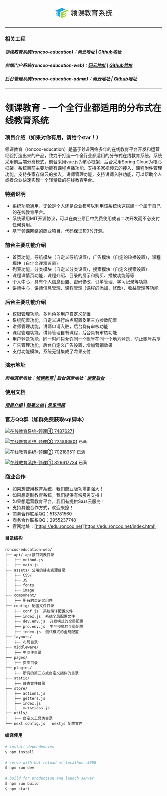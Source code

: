 <div align=center><img src="logo.jpg"/></div>

---
### 相关工程
##### 领课教育系统(roncoo-education)：[码云地址](https://gitee.com/roncoocom/roncoo-education) | [Github地址](https://github.com/roncoo/roncoo-education)
##### 前端门户系统(roncoo-education-web)：[码云地址](https://gitee.com/roncoocom/roncoo-education-web) | [Github地址](https://github.com/roncoo/roncoo-education-web)
##### 后台管理系统(roncoo-education-admin)：[码云地址](https://gitee.com/roncoocom/roncoo-education-admin) | [Github地址](https://github.com/roncoo/roncoo-education-admin)
---

# 领课教育 - 一个全行业都适用的分布式在线教育系统

### 项目介绍（如果对你有用，请给个star！）
领课教育（roncoo-education）是基于领课网络多年的在线教育平台开发和运营经验打造出来的产品，致力于打造一个全行业都适用的分布式在线教育系统。系统采用前后端分离模式，前台采用vue.js为核心框架，后台采用Spring Cloud为核心框架。系统目前主要功能有课程点播功能，支持多家视频云的接入，课程附件管理功能，支持多家存储云的接入，讲师管理功能，支持讲师入驻功能，可以帮助个人或者企业快速实现一个轻量级的在线教育平台。

### 特别说明
* 系统功能通用，无论是个人还是企业都可以利用该系统快速搭建一个属于自己的在线教育平台。
* 系统采用MIT开源协议，可以在商业项目中免费使用或者二次开发而不必支付任何费用。
* 基于领课网络的商业项目，代码保证100%开源。

### 前台主要功能介绍
* 首页功能，导航模块（自定义导航设置），广告模块（自定的轮播设置），课程模块（自定义课程设置）
* 列表功能，分类模块（自定义分类设置），搜索模块（自定义搜索设置）
* 课程详情页功能，课程介绍、目录的展示和购买、播放功能等等
* 个人中心，具有个人信息设置、密码修改、订单管理、学习记录等功能
* 讲师中心，讲师信息管理、课程管理（课程的添加、修改）、收益管理等功能

### 后台主要功能介绍
* 权限管理功能，多角色多用户自定义配置
* 系统配置功能，自定义进行站点配置及第三方参数配置
* 讲师管理功能，讲师申请入驻，后台具有审核功能
* 课程管理功能，讲师管理自有课程，后台具有审核功能
* 用户登录功能，同一时间只允许同一个账号在同一个地方登录，防止账号共享
* 广告管理功能，后台自定义广告设置，增加营销效果
* 支付功能模块，系统无缝集成了龙果支付

### 演示地址
##### 前端演示地址：[领课教育](http://edu.os.roncoo.com/) | 后台演示地址：[运营后台](http://roncoo.vicp.net/web)

### 使用文档
##### [项目介绍](https://blog.roncoo.com/article/1105321762337357826) | [部署文档](https://blog.roncoo.com/article/1103554925858197505) | [常见问题](https://blog.roncoo.com/article/1105309620724858882)

### 官方QQ群（加群免费获取sql脚本）

<a target="_blank" href="//shang.qq.com/wpa/qunwpa?idkey=e28093a355b157fd5d907856a336a558a16255abb466bdfa9e7a5cc91274b871"><img border="0" src="https://pub.idqqimg.com/wpa/images/group.png" alt="在线教育系统-领课④" title="在线教育系统-领课④"> 74876271</a>

<a target="_blank" href="//shang.qq.com/wpa/qunwpa?idkey=b574c38c199744e267868108f509c06259314305130ac488d1734bdac4c8ed9f"><img border="0" src="https://pub.idqqimg.com/wpa/images/group.png" alt="在线教育系统-领课③" title="在线教育系统-领课③"> 774890501</a> 已满

<a target="_blank" href="//shang.qq.com/wpa/qunwpa?idkey=eb6b00779393483d8675185a7ab159326d493b5e220d73a3ee8843c8643ab340"><img border="0" src="https://pub.idqqimg.com/wpa/images/group.png" alt="在线教育系统-领课②" title="在线教育系统-领课②"> 702189511</a> 已满

<a target="_blank" href="//shang.qq.com/wpa/qunwpa?idkey=496f164099fc5c49fa5b4766cb6623f64f6318841e79aee54a60e4a6efe0a7f4"><img border="0" src="https://pub.idqqimg.com/wpa/images/group.png" alt="在线教育系统-领课①" title="在线教育系统-领课①"> 826617734</a> 已满

### 商业合作
* 如果想使用教育系统，我们商业版功能更强大！
* 如果想定制教育系统，我们提供有偿服务支持！
* 如果想运营教育平台，我们有提供Saas云服务！
* 支持其他合作方式，欢迎来撩！
* 商务合作联系QQ：513781560
* 商务合作联系QQ：2955237748
* 官网地址：[https://edu.roncoo.net](https://edu.roncoo.net/index.html)

#### 目录结构
``` 
roncoo-education-web/
├── api/ api接口列表目录
│   ├── method.js
│   ├── main.js
├── assets/ 公用的静态资源目录
│   ├── CSS/
│   ├── JS
│   ├── fonts
│   ├── image
├── component/ 
│   ├── 所有的自定义组件
├── config/ 配置文件目录
│   ├── conf.js  系统编译配置文件
│   ├── index.js  系统全局配置文件
│   ├── dev.env.js  开发模式的全局配置
│   ├── pro.env.js  生产模式的全局配置
│   ├── index.js  测试模式的全局配置
├── layouts/
│   ├── 布局目录
├── middleware/
│   ├── 中间件目录
├── pages/
│   ├── 页面目录
├── plugins/
│   ├── 所有的第三方或自定义插件的目录
├── static/
│   ├── 静态文件目录
├── store/
│   ├── actions.js
│   ├── getters.js
│   ├── index.js
│   ├── mutations.js
├── utils/
│   ├── 自定义工具类目录
└── next.config.js   nextjs 配置文件 
```

#### 编译使用
``` bash
# install dependencies
$ npm install

# serve with hot reload at localhost:3000
$ npm run dev

# build for production and launch server
$ npm run build
$ npm start

```

